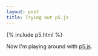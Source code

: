 ```yaml
---
layout: post
title: Trying out p5.js
---
```


{% include p5.html %}

Now I'm playing around with [p5.js](https://p5js.org/).


<script>
var critters = [];
// Scribble and settings
//var scribble = new Scribble();
// Default settings
//scribble.bowing = 1;
//scribble.roughness = 1;
//scribble.maxOffset = 2;
//scribble.numEllipseSteps = 9;


function setup() {
    createCanvas(windowWidth,windowHeight);
    //
    for (var i = 0; i < 50; i++) {
        critters.push(new Creature());
    }
}

function draw() {
    background('#ffffff');
    // Draw here
    for (var i = 0; i < critters.length; i++) {
        critters[i].update();
        critters[i].display();
    }
    //
}

function Creature() {
    //
    this.x = random(width);
    this.y = random(height);
    this.width = random(10, 50);
    this.speed = random(1, 2);
    this.r = random(255);
    this.g = random(255);
    this.b = random(255);

    var xSpeed = random(-this.speed, this.speed);
    var ySpeed = random(-this.speed, this.speed);

    //
    this.update = function() {
        this.x += xSpeed;
        this.y += ySpeed;

        if (this.x < (0 - this.width)) {
            this.x = windowWidth;
        }
        if (this.x > (windowWidth + this.width)) {
            this.x = 0;
        }
        if (this.y < (0 - this.width)) {
            this.y = windowHeight;
        }
        if (this.y > (windowHeight + this.width)) {
            this.y = 0;
        }



    }

    //
    this.display = function() {
        fill(this.r, this.g, this.b);
        strokeWeight(2);
        //stroke(this.r / 2, this.g / 2, this.b / 2);
        ellipse(this.x, this.y, this.width);
        //scribble.scribbleEllipse(this.x, this.y, this.width, this.width);

    }
};

</script>